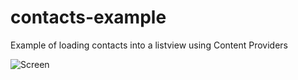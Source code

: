 contacts-example
=======================

Example of loading contacts into a listview using Content Providers

![Screen](http://i.imgur.com/4AHa6KN.png)
